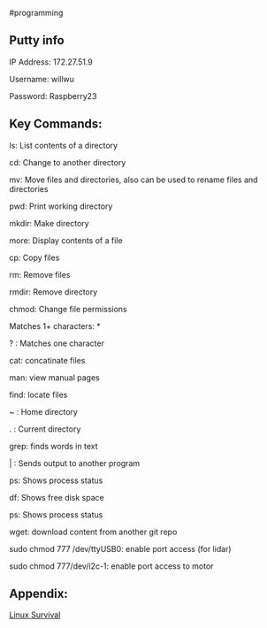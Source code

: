 #programming 
## Putty info

IP Address: 172.27.51.9

Username: willwu

Password: Raspberry23

## Key Commands:

ls: List contents of a directory

cd: Change to another directory

mv: Move files and directories, also can be used to rename files and directories

pwd: Print working directory

mkdir: Make directory

more: Display contents of a file

cp: Copy files

rm: Remove files

rmdir: Remove directory

chmod: Change file permissions

Matches 1+ characters: *

? : Matches one character

cat: concatinate files

man: view manual pages

find: locate files

~ : Home directory

. : Current directory

grep: finds words in text

| : Sends output to another program

ps: Shows process status

df: Shows free disk space

ps: Shows process status

wget: download content from another git repo

sudo chmod 777 /dev/ttyUSB0: enable port access (for lidar)

sudo chmod 777/dev/i2c-1: enable port access to motor

## Appendix:
[Linux Survival](https://linuxsurvival.com/linux-tutorial-introduction/)

